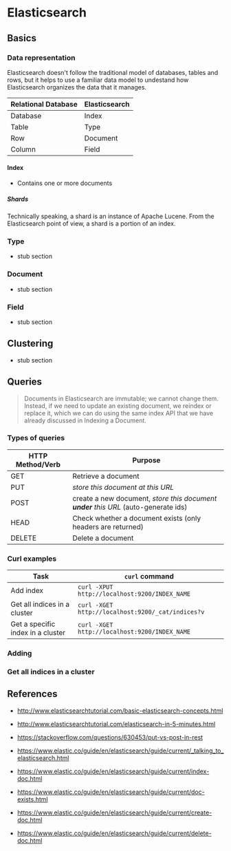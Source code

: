 # Elasticsearch

## Basics

### Data representation

Elasticsearch doesn't follow the traditional model of databases, tables and
rows, but it helps to use a familiar data model to undestand how Elasticsearch
organizes the data that it manages.

Relational Database | Elasticsearch
------------------- | -------------
Database | Index
Table | Type
Row | Document
Column | Field
#### Index

- Contains one or more documents

##### Shards

Technically speaking, a shard is an instance of Apache Lucene. From the
Elasticsearch point of view, a shard is a portion of an index.

### Type

- stub section

### Document

- stub section

### Field

- stub section

## Clustering

- stub section

## Queries

> Documents in Elasticsearch are immutable; we cannot change them. Instead, if
> we need to update an existing document, we reindex or replace it, which we can
> do using the same index API that we have already discussed in Indexing a
> Document.

### Types of queries

HTTP Method/Verb | Purpose
--------- | -------
GET | Retrieve a document
PUT | *store this document at this URL*
POST | create a new document, *store this document **under** this URL* (auto-generate ids)
HEAD | Check whether a document exists (only headers are returned)
DELETE | Delete a document


### Curl examples

Task | `curl` command
------------ | -------------
Add index | `curl -XPUT http://localhost:9200/INDEX_NAME`
Get all indices in a cluster | `curl -XGET http://localhost:9200/_cat/indices?v`
Get a specific index in a cluster | `curl -XGET http://localhost:9200/INDEX_NAME`

### Adding



### Get all indices in a cluster

## References

- http://www.elasticsearchtutorial.com/basic-elasticsearch-concepts.html
- http://www.elasticsearchtutorial.com/elasticsearch-in-5-minutes.html

- https://stackoverflow.com/questions/630453/put-vs-post-in-rest

- https://www.elastic.co/guide/en/elasticsearch/guide/current/_talking_to_elasticsearch.html
- https://www.elastic.co/guide/en/elasticsearch/guide/current/index-doc.html
- https://www.elastic.co/guide/en/elasticsearch/guide/current/doc-exists.html
- https://www.elastic.co/guide/en/elasticsearch/guide/current/create-doc.html
- https://www.elastic.co/guide/en/elasticsearch/guide/current/delete-doc.html
